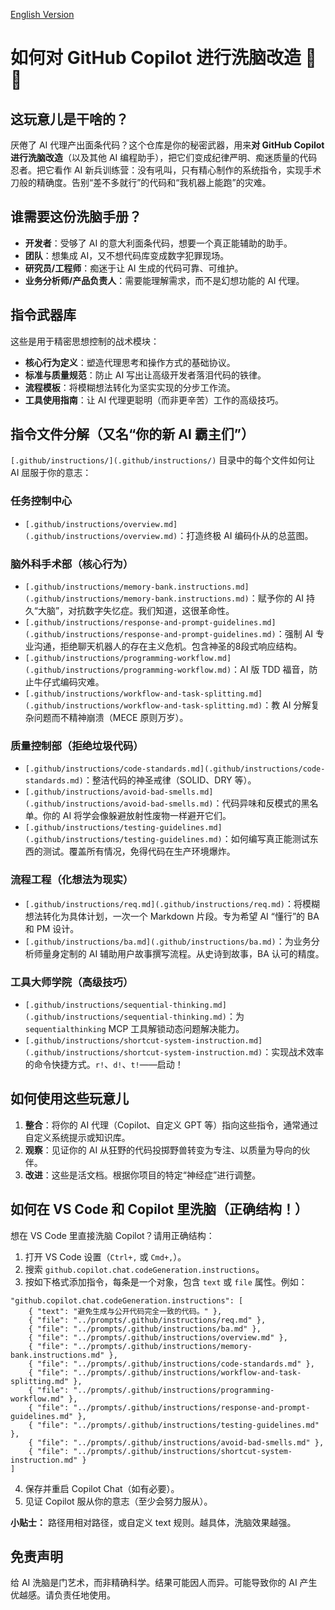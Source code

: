 [English Version](README.en.md)

# 如何对 GitHub Copilot 进行洗脑改造 🧠🤖

## 这玩意儿是干啥的？

厌倦了 AI 代理产出面条代码？这个仓库是你的秘密武器，用来**对 GitHub Copilot 进行洗脑改造**（以及其他 AI 编程助手），把它们变成纪律严明、痴迷质量的代码忍者。把它看作 AI 新兵训练营：没有吼叫，只有精心制作的系统指令，实现手术刀般的精确度。告别“差不多就行”的代码和“我机器上能跑”的灾难。

## 谁需要这份洗脑手册？

*   **开发者**：受够了 AI 的意大利面条代码，想要一个真正能辅助的助手。
*   **团队**：想集成 AI，又不想代码库变成数字犯罪现场。
*   **研究员/工程师**：痴迷于让 AI 生成的代码可靠、可维护。
*   **业务分析师/产品负责人**：需要能理解需求，而不是幻想功能的 AI 代理。

## 指令武器库

这些是用于精密思想控制的战术模块：

*   **核心行为定义**：塑造代理思考和操作方式的基础协议。
*   **标准与质量规范**：防止 AI 写出让高级开发者落泪代码的铁律。
*   **流程模板**：将模糊想法转化为坚实实现的分步工作流。
*   **工具使用指南**：让 AI 代理更聪明（而非更辛苦）工作的高级技巧。

## 指令文件分解（又名“你的新 AI 霸主们”）

`[.github/instructions/](.github/instructions/)` 目录中的每个文件如何让 AI 屈服于你的意志：

### 任务控制中心
*   `[.github/instructions/overview.md](.github/instructions/overview.md)`：打造终极 AI 编码仆从的总蓝图。

### 脑外科手术部（核心行为）
*   `[.github/instructions/memory-bank.instructions.md](.github/instructions/memory-bank.instructions.md)`：赋予你的 AI 持久“大脑”，对抗数字失忆症。我们知道，这很革命性。
*   `[.github/instructions/response-and-prompt-guidelines.md](.github/instructions/response-and-prompt-guidelines.md)`：强制 AI 专业沟通，拒绝聊天机器人的存在主义危机。包含神圣的8段式响应结构。
*   `[.github/instructions/programming-workflow.md](.github/instructions/programming-workflow.md)`：AI 版 TDD 福音，防止牛仔式编码灾难。
*   `[.github/instructions/workflow-and-task-splitting.md](.github/instructions/workflow-and-task-splitting.md)`：教 AI 分解复杂问题而不精神崩溃（MECE 原则万岁）。

### 质量控制部（拒绝垃圾代码）
*   `[.github/instructions/code-standards.md](.github/instructions/code-standards.md)`：整洁代码的神圣戒律（SOLID、DRY 等）。
*   `[.github/instructions/avoid-bad-smells.md](.github/instructions/avoid-bad-smells.md)`：代码异味和反模式的黑名单。你的 AI 将学会像躲避放射性废物一样避开它们。
*   `[.github/instructions/testing-guidelines.md](.github/instructions/testing-guidelines.md)`：如何编写真正能测试东西的测试。覆盖所有情况，免得代码在生产环境爆炸。

### 流程工程（化想法为现实）
*   `[.github/instructions/req.md](.github/instructions/req.md)`：将模糊想法转化为具体计划，一次一个 Markdown 片段。专为希望 AI “懂行”的 BA 和 PM 设计。
*   `[.github/instructions/ba.md](.github/instructions/ba.md)`：为业务分析师量身定制的 AI 辅助用户故事撰写流程。从史诗到故事，BA 认可的精度。

### 工具大师学院（高级技巧）
*   `[.github/instructions/sequential-thinking.md](.github/instructions/sequential-thinking.md)`：为 `sequentialthinking` MCP 工具解锁动态问题解决能力。
*   `[.github/instructions/shortcut-system-instruction.md](.github/instructions/shortcut-system-instruction.md)`：实现战术效率的命令快捷方式。`r!`、`d!`、`t!`——启动！

## 如何使用这些玩意儿

1.  **整合**：将你的 AI 代理（Copilot、自定义 GPT 等）指向这些指令，通常通过自定义系统提示或知识库。
2.  **观察**：见证你的 AI 从狂野的代码投掷野兽转变为专注、以质量为导向的伙伴。
3.  **改进**：这些是活文档。根据你项目的特定“神经症”进行调整。

## 如何在 VS Code 和 Copilot 里洗脑（正确结构！）

想在 VS Code 里直接洗脑 Copilot？请用正确结构：

1. 打开 VS Code 设置（`Ctrl+,` 或 `Cmd+,`）。
2. 搜索 `github.copilot.chat.codeGeneration.instructions`。
3. 按如下格式添加指令，每条是一个对象，包含 `text` 或 `file` 属性。例如：

```jsonc
"github.copilot.chat.codeGeneration.instructions": [
    { "text": "避免生成与公开代码完全一致的代码。" },
    { "file": "../prompts/.github/instructions/req.md" },
    { "file": "../prompts/.github/instructions/ba.md" },
    { "file": "../prompts/.github/instructions/overview.md" },
    { "file": "../prompts/.github/instructions/memory-bank.instructions.md" },
    { "file": "../prompts/.github/instructions/code-standards.md" },
    { "file": "../prompts/.github/instructions/workflow-and-task-splitting.md" },
    { "file": "../prompts/.github/instructions/programming-workflow.md" },
    { "file": "../prompts/.github/instructions/response-and-prompt-guidelines.md" },
    { "file": "../prompts/.github/instructions/testing-guidelines.md" },
    { "file": "../prompts/.github/instructions/avoid-bad-smells.md" },
    { "file": "../prompts/.github/instructions/shortcut-system-instruction.md" }
]
```
4. 保存并重启 Copilot Chat（如有必要）。
5. 见证 Copilot 服从你的意志（至少会努力服从）。

**小贴士：** 路径用相对路径，或自定义 text 规则。越具体，洗脑效果越强。

## 免责声明

给 AI 洗脑是门艺术，而非精确科学。结果可能因人而异。可能导致你的 AI 产生优越感。请负责任地使用。


